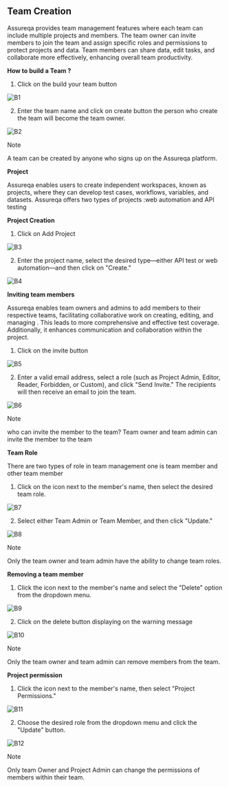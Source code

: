 
## Team Creation
Assureqa provides team management features where each team can include multiple projects and members. The team owner can invite members to join the team and assign specific roles and permissions to protect projects and data. Team members can share data, edit tasks, and collaborate more effectively, enhancing overall team productivity.

**How to build a Team ?**

1. Click on the build your team button 

![B1](./TeamImages/B1.png)
   
2. Enter the team name and click on create button the person who create the team will become the team owner.

![B2](./TeamImages/B2.png)

> [!Note] 
> A team can be created by anyone who signs up on the Assureqa platform.

  **Project** 
 
Assureqa enables users to create independent workspaces, known as projects, where they can develop test cases, workflows, variables, and datasets.
Assureqa offers two types of projects  :web automation and API testing 

**Project Creation**

1. Click on Add Project

![B3](./TeamImages/B3.png)

2. Enter the project name, select the desired type—either API test or web automation—and then click on "Create."

![B4](./TeamImages/B4.png)
 
 **Inviting team members** 

Assureqa enables team owners and admins to add members to their respective teams, facilitating collaborative work on creating, editing, and managing . This leads to more comprehensive and effective test coverage. Additionally, it enhances communication and collaboration within the project.

1. Click on the invite button 

![B5](./TeamImages/B5.png)

2. Enter a valid email address, select a role (such as Project Admin, Editor, Reader, Forbidden, or Custom), and click "Send Invite." The recipients will then receive an email to join the team.

![B6](./TeamImages/B6.png)

> [!NOTE]
> who can invite the member to the team?
> Team owner and team admin can invite the member to the team 

**Team Role**

There are two types of role in team management one is team member and   other team member 

1. Click on the icon next to the member's name, then select the desired team role.

![B7](./TeamImages/B7.png)

2. Select either Team Admin or Team Member, and then click "Update."

![B8](./TeamImages/B8.png)

> [!Note]
> Only the team owner and team admin have the ability to change team roles.

 **Removing a team member**
 
 1. Click the icon next to the member's name and select the "Delete" option from the dropdown menu.

![B9](./TeamImages/B9.png)

2. Click on the delete button displaying on the warning message 

![B10](./TeamImages/B10.png)

> [!Note]
> Only the team owner and team admin can remove members from the team.
 
 **Project permission**
 
1. Click the icon next to the member's name, then select "Project Permissions."

![B11](./TeamImages/B11.png)

2. Choose the desired role from the dropdown menu and click the "Update" button.

![B12](./TeamImages/B12.png)

> [!Note]
> Only team Owner and Project Admin can change the permissions of members within their team.




